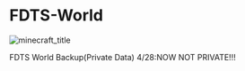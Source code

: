 # FDTS-World
![minecraft_title](https://github.com/Weihongern/FDTS-World/assets/92619887/1f01dbf9-6bc2-499c-ad21-2a8a54e9a209)

FDTS World Backup(Private Data)
4/28:NOW NOT PRIVATE!!!
